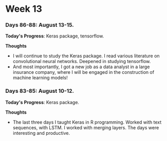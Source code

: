 # Week 13

### Days 86-88: August 13-15.

**Today's Progress**: Keras package, tensorflow.

**Thoughts** 
- I will continue to study the Keras package. I read various literature on convolutional neural networks. Deepened in studying tensorflow. 
- And most importantly, I got a new job as a data analyst in a large insurance company, where I will be engaged in the construction of machine learning models!

### Days 83-85: August 10-12.

**Today's Progress**: Keras package.

**Thoughts** 
- The last three days I taught Keras in R programming. Worked with text sequences, with LSTM. I worked with merging layers. The days were interesting and productive.